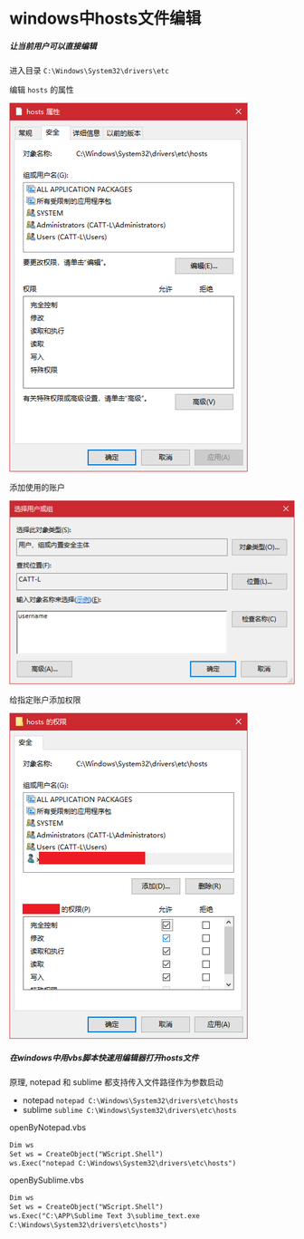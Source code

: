 # windows中hosts文件编辑



##### 让当前用户可以直接编辑

进入目录 `C:\Windows\System32\drivers\etc`

编辑 `hosts` 的属性

![1580716905891](assets/hosts%E6%96%87%E4%BB%B6%E7%BC%96%E8%BE%91/1580716905891.png)

添加使用的账户

![1580716879177](assets/hosts%E6%96%87%E4%BB%B6%E7%BC%96%E8%BE%91/1580716879177.png)

给指定账户添加权限

![1580716858740](assets/hosts%E6%96%87%E4%BB%B6%E7%BC%96%E8%BE%91/1580716858740.png)



##### 在windows中用vbs脚本快速用编辑器打开hosts文件

原理, notepad 和 sublime 都支持传入文件路径作为参数启动

* notepad `notepad C:\Windows\System32\drivers\etc\hosts`
* sublime `sublime C:\Windows\System32\drivers\etc\hosts`



openByNotepad.vbs

```shell
Dim ws
Set ws = CreateObject("WScript.Shell")
ws.Exec("notepad C:\Windows\System32\drivers\etc\hosts")
```



openBySublime.vbs

```shell
Dim ws
Set ws = CreateObject("WScript.Shell")
ws.Exec("C:\APP\Sublime Text 3\sublime_text.exe C:\Windows\System32\drivers\etc\hosts")
```

